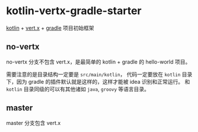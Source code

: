 # kotlin-vertx-gradle-starter

[kotlin](https://kotlinlang.org) + [vert.x](http://vertx.io) + [gradle](https://gradle.org) 项目初始框架

## no-vertx

no-vertx 分支不包含 vert.x，是最简单的 kotlin + gradle 的 hello-world 项目。

需要注意的是目录结构一定要是 `src/main/kotlin`，
代码一定要放在 `kotlin` 目录下，因为 gradle 的插件默认就是这样的，这样才能被 idea 识别和正常运行。
和 `kotlin` 目录同级的可以有其他诸如 `java`, `groovy` 等语言目录。

## master

master 分支包含 vert.x